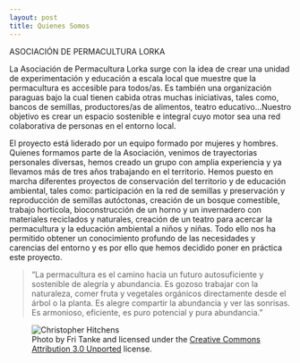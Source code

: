 ```yaml
---
layout: post
title: Quienes Somos
---
```


ASOCIACIÓN DE PERMACULTURA LORKA

La Asociación de Permacultura Lorka surge con la idea de crear una unidad de experimentación
y educación a escala local que muestre que la permacultura es accesible para todos/as. Es
también una organización paraguas bajo la cual tienen cabida otras muchas iniciativas, tales
como, bancos de semillas, productores/as de alimentos, teatro educativo...Nuestro objetivo es
crear un espacio sostenible e integral cuyo motor sea una red colaborativa de personas en el
entorno local.

El proyecto está liderado por un equipo formado por mujeres y hombres. Quienes formamos
parte de la Asociación, venimos de trayectorias personales diversas, hemos creado un grupo
con amplia experiencia y ya llevamos más de tres años trabajando en el territorio. Hemos
puesto en marcha diferentes proyectos de conservación del territorio y de educación
ambiental, tales como: participación en la red de semillas y preservación y reproducción de
semillas autóctonas, creación de un bosque comestible, trabajo hortícola, bioconstrucción de
un horno y un invernadero con materiales reciclados y naturales, creación de un teatro para
acercar la permacultura y la educación ambiental a niños y niñas. Todo ello nos ha permitido
obtener un conocimiento profundo de las necesidades y carencias del entorno y es por ello
que hemos decidido poner en práctica este proyecto.

>“La permacultura es el camino hacia un futuro autosuficiente y sostenible de
alegría y abundancia. Es gozoso trabajar con la naturaleza, comer fruta y
vegetales orgánicos directamente desde el árbol o la planta. Es alegre compartir
la abundancia y ver las sonrisas. Es armonioso, eficiente, es puro potencial y
pura abundancia.”

<figure>
  <img alt="Christopher Hitchens" src="https://upload.wikimedia.org/wikipedia/commons/6/63/Christopher_Hitchens_2008-04-24_001.jpg" />
  <figcaption>
    Photo by Fri Tanke and licensed under the <a href="https://creativecommons.org/licenses/by/3.0/deed.en">Creative Commons Attribution 3.0 Unported</a> license.
  </figcaption>
</figure>
